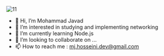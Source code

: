 ![11](https://user-images.githubusercontent.com/74991694/120069210-ee91e480-c099-11eb-8167-2f644cd48aa6.jpg)

- 👋 Hi, I’m Mohammad Javad
- 👀 I’m interested in studying and implementing networking
- 🌱 I’m currently learning Node.js
- 💞️ I’m looking to collaborate on ...
- 📫 How to reach me : mj.hosseini.dev@gmail.com

<!---
vector-mj/vector-mj is a ✨ special ✨ repository because its `README.md` (this file) appears on your GitHub profile.
You can click the Preview link to take a look at your changes.
--->
